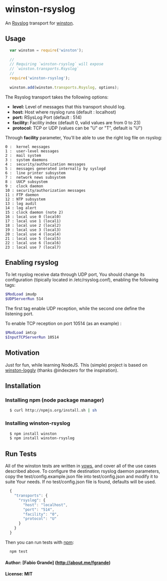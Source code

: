 # winston-rsyslog

An [Rsyslog][0] transport for [winston][1].

## Usage
``` js
  var winston = require('winston');
  
  //
  // Requiring `winston-rsyslog` will expose 
  // `winston.transports.Rsyslog`
  //
  require('winston-rsyslog');
  
  winston.add(winston.transports.Rsyslog, options);
```

The Rsyslog transport takes the following options:

* __level:__ Level of messages that this transport should log.
* __host:__ Host where rsyslog runs (default : localhost)
* __port:__ RSysLog Port (default : 514)
* __facility:__ Facility index (default 0, valid values are from 0 to 23)
* __protocol:__ TCP or UDP (values can be "U" or "T", default is "U")

Through __facility__ parameter, You'll be able to use the right log file on rsyslog:

```
0 :  kernel messages
1 :  user-level messages
2 :  mail system
3 :  system daemons
4 :  security/authorization messages
5 :  messages generated internally by syslogd
6 :  line printer subsystem
7 :  network news subsystem
8 :  UUCP subsystem
9 :  clock daemon
10 : security/authorization messages
11 : FTP daemon
12 : NTP subsystem
13 : log audit
14 : log alert
15 : clock daemon (note 2)
16 : local use 0 (local0)
17 : local use 1 (local1)
18 : local use 2 (local2)
19 : local use 3 (local3)
20 : local use 4 (local4)
21 : local use 5 (local5)
22 : local use 6 (local6)
23 : local use 7 (local7)
```

## Enabling rsyslog
To let rsyslog receive data through UDP port, You should change its configuration (tipically located in /etc/rsyslog.conf), enabling the following tags:

``` bash
$ModLoad imudp
$UDPServerRun 514
```

The first tag enable UDP reception, while the second one define the listening port.

To enable TCP reception on port 10514 (as an example) :

``` bash
$ModLoad imtcp
$InputTCPServerRun 10514
```

## Motivation
Just for fun, while learning NodeJS.
This (simple) project is based on [winston-loggly][2] (thanks @indexzero for the inspiration). 

## Installation

### Installing npm (node package manager)

``` bash
  $ curl http://npmjs.org/install.sh | sh
```

### Installing winston-rsyslog

``` bash
  $ npm install winston
  $ npm install winston-rsyslog
```

## Run Tests
All of the winston tests are written in [vows][3], and cover all of the use cases described above. 
To configure the destination rsyslog daemon parameters, copy the test/config.example.json file into test/config.json and modify it to suite Your needs.
If no test/config.json file is found, defaults will be used.

``` js
  {
    "transports": {
      "rsyslog": {
        "host": "localhost",
        "port": "514",
        "facility": "0",
        "protocol": "U"
      }
    } 
  }
```

Then you can run tests with [npm][4]:

```
  npm test
```

#### Author: [Fabio Grande] (http://about.me/fgrande)
#### License: MIT

[0]: http://en.wikipedia.org/wiki/Rsyslog
[1]: https://github.com/flatiron/winston
[2]: https://github.com/indexzero/winston-loggly
[3]: http://vowsjs.org
[4]: http://npmjs.org
